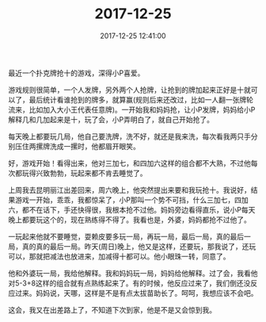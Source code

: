 ﻿---
title: "2017-12-25"
date: 2017-12-25 12:41:00
tags: 文字
categories: 爸爸
---
最近一个扑克牌抢十的游戏，深得小P喜爱。

游戏规则很简单，一个人发牌，另外两个人抢牌，让抢到的牌加起来正好是十就可以了，最后统计看谁抢到的牌多，就算赢(规则后来还改过，比如一人翻一张牌轮流来，比如加入大小王代表任意牌)。一开始我和妈妈抢，让小P发牌，妈妈给小P解释几和几加起来是十，玩了会，小P弄明白了，就自己开始抢了。

每天晚上都要玩几局，他自己要洗牌，洗不好，就还是我来洗，每次看我两只手分别压住两摞牌洗成一摞时，他都眉开眼笑。

好，游戏开始！看得出来，他对三加七，和四加六这样的组合都不大熟，不过他每次都玩得兴致勃勃，玩起来都不肯去睡觉了。

上周我去昆明丽江出差回来，周六晚上，他突然提出来要和我玩抢十。我说好，结果游戏一开始，乖乖，我都惊呆了，小P那叫一个势不可挡，什么三加七，四加六，都不在话下，手还快得很，我根本抢不过他。妈妈旁边看得直乐，说小P每天晚上都要玩这个的，现在熟练得不得了。我看也是，外婆，妈妈都抢不过他了。

一玩起来他就不要睡觉，耍赖皮要多玩一局，再玩一局，最后一局，真的最后一局，真的真的最后一局。昨天(周日)晚上，他又是这样，还要玩，那我说了，还玩可以，那就把减法也放进来，加减得十都可以。他小眼珠一转，同意了。

他和外婆玩一局，我给他解释。我和妈妈玩一局，妈妈给他解释。过了会，我看他对5-3+8这样的组合就有点熟练起来了。有的时候，他反应过来了，我们倒还没反应过来。妈妈说，天哪，这样是不是有点太拔苗助长了。呵呵，我想应该不会吧。

这会，我又在出差路上了，不知道下次到家，他是不是又会惊到我。 